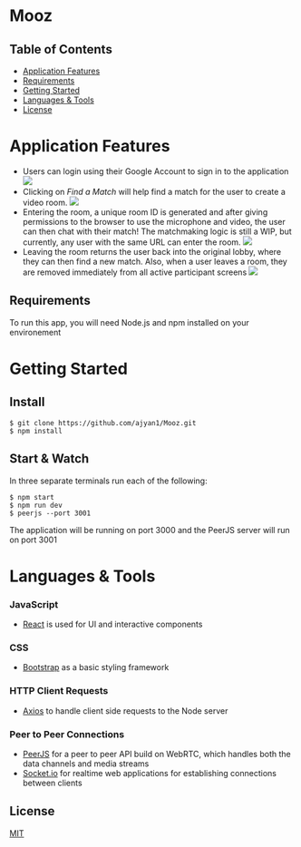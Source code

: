 # Mooz

## Table of Contents

- [Application Features](#application-features)
- [Requirements](#Requirements)
- [Getting Started](#Getting-Started)
- [Languages & Tools](#languages-&-tools)
- [License](#license)

# Application Features

- Users can login using their Google Account to sign in to the application
![](./GIFs/login.gif)
- Clicking on *Find a Match* will help find a match for the user to create a video room.
![](./GIFs/find_match.gif)
- Entering the room, a unique room ID is generated and after giving permissions to the browser to use the microphone and video, the user can then chat with their match! The matchmaking logic is still a WIP, but currently, any user with the same URL can enter the room.
![](./GIFs/connect_call.gif)
- Leaving the room returns the user back into the original lobby, where they can then find a new match. Also, when a user leaves a room, they are removed immediately from all active participant screens
![](./GIFs/end_call.gif)

## Requirements

To run this app, you will need Node.js and npm installed on your environement

# Getting Started

## Install

    $ git clone https://github.com/ajyan1/Mooz.git
    $ npm install

## Start & Watch

In three separate terminals run each of the following:

    $ npm start
    $ npm run dev
    $ peerjs --port 3001

The application will be running on port 3000 and the PeerJS server will run on port 3001

# Languages & Tools

### JavaScript

- [React](http://facebook.github.io/react) is used for UI and interactive components

### CSS

- [Bootstrap](https://getbootstrap.com/docs/3.4/css/) as a basic styling framework

### HTTP Client Requests

- [Axios](https://www.npmjs.com/package/axios) to handle client side requests to the Node server

### Peer to Peer Connections

- [PeerJS](https://peerjs.com/) for a peer to peer API build on WebRTC, which handles both the data channels and media streams
- [Socket.io](https://socket.io/) for realtime web applications for establishing connections between clients 

## License

[MIT](https://choosealicense.com/licenses/mit/)